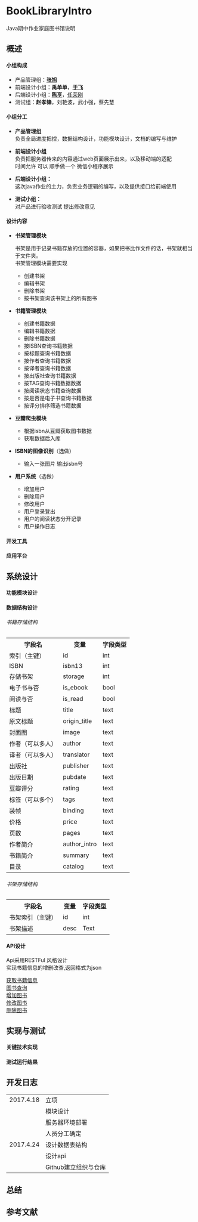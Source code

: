 # BookLibraryIntro
Java期中作业家庭图书馆说明



## 概述

#### 小组构成
- 产品管理组：[**张旭**](https://github.com/orgs/PkuDarkCom/people/zhangxu273)<br>
- 前端设计小组：**禹单单**，[**于飞**](https://github.com/orgs/PkuDarkCom/people/mumuCode)<br>
- 后端设计小组：[**陈亨**](https://github.com/orgs/PkuDarkCom/people/adreamteama)，[任荣刚](https://github.com/orgs/PkuDarkCom/people/renrg)<br>
- 测试组：**赵孝锋**，刘艳波，武小强，蔡先慧<br>

#### 小组分工
- **产品管理组**<br>
负责全局进度把控，数据结构设计，功能模块设计，文档的编写与维护<br>

- **前端设计小组**<br>
负责把服务器传来的内容通过web页面展示出来，以及移动端的适配<br>
时间允许 可以 顺手做一个 微信小程序展示<br>

- **后端设计小组：**<br>
这次java作业的主力，负责业务逻辑的编写，以及提供接口给前端使用<br>

- **测试小组：**<br>
对产品进行验收测试 提出修改意见<br>

#### 设计内容
- **书架管理模块**

	书架是用于记录书籍存放的位置的容器，如果把书比作文件的话，书架就相当于文件夹。<br>
	书架管理模块需要实现<br>
	* 创建书架
	* 编辑书架
	* 删除书架
	* 按书架查询该书架上的所有图书
- **书籍管理模块**

	* 创建书籍数据
	* 编辑书籍数据
	* 删除书籍数据
	* 按ISBN查询书籍数据
	* 按标题查询书籍数据
	* 按作者查询书籍数据
	* 按译者查询书籍数据
	* 按出版社查询书籍数据
	* 按TAG查询书籍数据数据
	* 按阅读状态书籍查询数据
	* 按是否是电子书查询书籍数据
  * 按评分排序筛选书籍数据

- **豆瓣爬虫模块**
	* 根据isbn从豆瓣获取图书数据
  * 获取数据后入库

- **ISBN的图像识别**（选做）
	* 输入一张图片 输出isbn号

- **用户系统**（选做）
	* 增加用户
	* 删除用户
	* 修改用户
	* 用户登录登出
	* 用户的阅读状态分开记录
	* 用户操作日志

#### 开发工具
#### 应用平台

## 系统设计
#### 功能模块设计
#### 数据结构设计

###### 书籍存储结构
<table>
<tr><th>字段名</th><th>变量</th><th>字段类型</th></tr>
<tr><td>索引（主键）</td><td>id</td><td>int</td></tr>
<tr><td>ISBN</td><td>isbn13</td><td>int</td></tr>
<tr><td>存储书架</td><td>storage</td><td>int</td></tr>
<tr><td>电子书与否</td><td>is_ebook</td><td>bool</td></tr>
<tr><td>阅读与否</td><td>is_read</td><td>bool</td></tr>
<tr><td>标题</td><td>title</td><td>text</td></tr>
<tr><td>原文标题</td><td>origin_title</td><td>text</td></tr>
<tr><td>封面图</td><td>image</td><td>text</td></tr>
<tr><td>作者（可以多人）</td><td>author</td><td>text</td></tr>
<tr><td>译者（可以多人）</td><td>translator</td><td>text</td></tr>
<tr><td>出版社</td><td>publisher</td><td>text</td></tr>
<tr><td>出版日期</td><td>pubdate</td><td>text</td></tr>
<tr><td>豆瓣评分</td><td>rating</td><td>text</td></tr>
<tr><td>标签（可以多个）</td><td>tags</td><td>text</td></tr>
<tr><td>装帧</td><td>binding</td><td>text</td></tr>
<tr><td>价格</td><td>price</td><td>text</td></tr>
<tr><td>页数</td><td>pages</td><td>text</td></tr>
<tr><td>作者简介</td><td>author_intro</td><td>text</td></tr>
<tr><td>书籍简介</td><td>summary</td><td>text</td></tr>
<tr><td>目录</td><td>catalog</td><td>text</td></tr>
</table>


###### 书架存储结构
<table>
<tr><th>字段名</th><th>变量</th><th>字段类型</th></tr>
<tr><td>书架索引（主键）</td><td>id</td><td>int</td></tr>
<tr><td>书架描述</td><td>desc</td><td>Text</td></tr>
</table>


#### API设计
Api采用RESTFul 风格设计<br>
实现书籍信息的增删改查,返回格式为json

[获取书籍信息](https://github.com/PkuDarkCom/BookLibraryIntro/wiki/API%EF%BC%9A%E8%8E%B7%E5%8F%96%E4%B9%A6%E7%B1%8D%E4%BF%A1%E6%81%AF)<br>
[图书查询](https://github.com/PkuDarkCom/BookLibraryIntro/wiki/API%EF%BC%9A%E5%9B%BE%E4%B9%A6%E6%9F%A5%E8%AF%A2)<br>
[增加图书](https://github.com/PkuDarkCom/BookLibraryIntro/blob/master/Apis/%E8%8E%B7%E5%8F%96%E4%B9%A6%E7%B1%8D%E4%BF%A1%E6%81%AF.md)<br>
[修改图书](https://github.com/PkuDarkCom/BookLibraryIntro/blob/master/Apis/%E8%8E%B7%E5%8F%96%E4%B9%A6%E7%B1%8D%E4%BF%A1%E6%81%AF.md)<br>
[删除图书](https://github.com/PkuDarkCom/BookLibraryIntro/blob/master/Apis/%E8%8E%B7%E5%8F%96%E4%B9%A6%E7%B1%8D%E4%BF%A1%E6%81%AF.md)<br>

## 实现与测试
#### 关键技术实现
#### 测试运行结果

## 开发日志
<table>
    <tr>
        <td>2017.4.18</td>
		<td>立项</td>
    </tr>
    <tr>
        <td></td>
		<td>模块设计</td>
    </tr>
    <tr>
        <td></td>
		<td>服务器环境部署</td>
    </tr>
    <tr>
        <td></td>
		<td>人员分工确定</td>
    </tr>
    <tr>
        <td>2017.4.24</td>
		<td>设计数据表结构</td>
    </tr>
    <tr>
        <td></td>
		<td>设计api</td>
    </tr>
	    <tr>
        <td></td>
		<td>Github建立组织与仓库</td>
    </tr>
</table>

## 总结
## 参考文献
